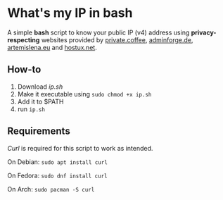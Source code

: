 # What's my IP in bash
A simple **bash** script to know your public IP (v4) address using **privacy-respecting** websites provided by [private.coffee](https://private.coffee/membership.html), [adminforge.de](https://adminforge.de/unterstuetzen/), [artemislena.eu](https://artemislena.eu) and [hostux.net](https://liberapay.com/valere_hostux/).

## How-to

1. Download *ip.sh*
2. Make it executable using ```sudo chmod +x ip.sh```
3. Add it to $PATH
4. run ```ip.sh```

## Requirements
*Curl* is required for this script to work as intended.

On Debian:
```sudo apt install curl```

On Fedora:
```sudo dnf install curl```

On Arch:
```sudo pacman -S curl```
